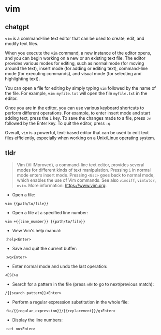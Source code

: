 # vim 
## chatgpt 
`vim` is a command-line text editor that can be used to create, edit, and modify text files.

When you execute the `vim` command, a new instance of the editor opens, and you can begin working on a new or an existing text file. The editor provides various modes for editing, such as normal mode (for moving around the text), insert mode (for adding or editing text), command-line mode (for executing commands), and visual mode (for selecting and highlighting text).

You can open a file for editing by simply typing `vim` followed by the name of the file. For example, `vim myfile.txt` will open the file `myfile.txt` in the editor.

Once you are in the editor, you can use various keyboard shortcuts to perform different operations. For example, to enter insert mode and start adding text, press the `i` key. To save the changes made to a file, press `:w` followed by the Enter key. To quit the editor, press `:q`.

Overall, `vim` is a powerful, text-based editor that can be used to edit text files efficiently, especially when working on a Unix/Linux operating system. 

## tldr 
 
> Vim (Vi IMproved), a command-line text editor, provides several modes for different kinds of text manipulation.
> Pressing `i` in normal mode enters insert mode. Pressing `<Esc>` goes back to normal mode, which enables the use of Vim commands.
> See also `vimdiff`, `vimtutor`, `nvim`.
> More information: <https://www.vim.org>.

- Open a file:

`vim {{path/to/file}}`

- Open a file at a specified line number:

`vim +{{line_number}} {{path/to/file}}`

- View Vim's help manual:

`:help<Enter>`

- Save and quit the current buffer:

`:wq<Enter>`

- Enter normal mode and undo the last operation:

`<ESC>u`

- Search for a pattern in the file (press `n`/`N` to go to next/previous match):

`/{{search_pattern}}<Enter>`

- Perform a regular expression substitution in the whole file:

`:%s/{{regular_expression}}/{{replacement}}/g<Enter>`

- Display the line numbers:

`:set nu<Enter>`
